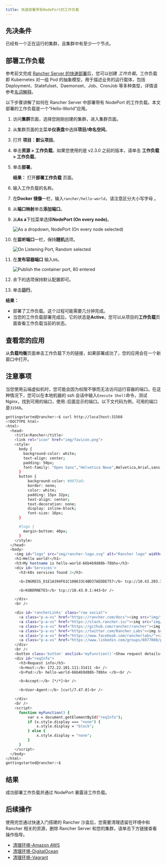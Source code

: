 ```yaml
---
title: 快速部署带有NodePort的工作负载
---
```


## 先决条件

已经有一个正在运行的集群，且集群中有至少一个节点。

## 部署工作负载

参考前文完成 [Rancher Server 的快速部署](/docs/quick-start-guide/deployment/_index)后，您可以创建 _工作负载_。工作负载即 Kubernetes 对一组 Pod 的抽象模型，用于描述业务的运行载体，包括 Deployment、Statefulset、Daemonset、Job、CronJob 等多种类型，详情请参考[名词解释](/docs/overview/glossary/_index)。

以下步骤讲解了如何在 Rancher Server 中部署带有 NodePort 的工作负载。本文部署的工作负载是一个“Hello-World”应用。

1. 访问**集群**页面，选择您刚刚创建的集群，进入集群页面。

1. 从集群页面的主菜单**仪表盘**中选择**项目/命名空间**。

1. 打开 **项目：默认项目**。

1. 单击**资源 > 工作负载**。如果您使用的是 v2.3.0 之前的版本，请单击 **工作负载 > 工作负载**。

1. 单击**部署**。

   **结果：** 打开**部署工作负载** 页面。

1. 输入工作负载的名称。

1. 在**Docker 镜像**一栏，输入`rancher/hello-world`，请注意区分大小写字母 。

1. 从**端口映射**单击**添加端口**。

1. 从**As a**下拉菜单选择**NodePort (On every node)**。

   ![As a dropdown, NodePort (On every node selected)](/img/rancher/nodeport-dropdown.png)

1. 在**监听端口**一栏，保持**随机**选项。

   ![On Listening Port, Random selected](/img/rancher/listening-port-field.png)

1. 在**发布容器端口** 输入`80`。

   ![Publish the container port, 80 entered](/img/rancher/container-port-field.png)

1. 余下的选项保持默认配置即可。

1. 单击**运行**。

**结果：**

- 部署了工作负载。这个过程可能需要几分钟完成。
- 当您的工作负载部署完成后，它的状态是**Active**，您可以从项目的**工作负载**页面查看工作负载当前的状态。

## 查看您的应用

从**负载均衡**页面单击工作负载下方的链接，如果部署成功了，您的应用会在一个新窗口中打开。

## 注意事项

当您使用云端虚拟机时，您可能会因为权限不够而无法访问运行容器的端口。在这种情况下，您可以在本地机器的 ssh 会话中输入`Execute Shell`命令，测试 Nginx，找到可用的端口，使用`:`后面显示的端口。以下文代码为例，可用的端口是`31568`。

```sh
gettingstarted@rancher:~$ curl http://localhost:31568
<!DOCTYPE html>
<html>
  <head>
    <title>Rancher</title>
    <link rel="icon" href="img/favicon.png">
    <style>
      body {
        background-color: white;
        text-align: center;
        padding: 50px;
        font-family: "Open Sans","Helvetica Neue",Helvetica,Arial,sans-serif;
      }
      button {
          background-color: #0075a8;
          border: none;
          color: white;
          padding: 15px 32px;
          text-align: center;
          text-decoration: none;
          display: inline-block;
          font-size: 16px;
      }

      #logo {
        margin-bottom: 40px;
      }
    </style>
  </head>
  <body>
    <img id="logo" src="img/rancher-logo.svg" alt="Rancher logo" width=400 />
    <h1>Hello world!</h1>
    <h3>My hostname is hello-world-66b4b9d88b-78bhx</h3>
    <div id='Services'>
      <h3>k8s services found 2</h3>

      <b>INGRESS_D1E1A394F61C108633C4BD37AEDDE757</b> tcp://10.43.203.31:80<br />

      <b>KUBERNETES</b> tcp://10.43.0.1:443<br />

    </div>
    <br />

    <div id='rancherLinks' class="row social">
      <a class="p-a-xs" href="https://rancher.com/docs"><img src="img/favicon.png" alt="Docs" height="25" width="25"></a>
      <a class="p-a-xs" href="https://slack.rancher.io/"><img src="img/icon-slack.svg" alt="slack" height="25" width="25"></a>
      <a class="p-a-xs" href="https://github.com/rancher/rancher"><img src="img/icon-github.svg" alt="github" height="25" width="25"></a>
      <a class="p-a-xs" href="https://twitter.com/Rancher_Labs"><img src="img/icon-twitter.svg" alt="twitter" height="25" width="25"></a>
      <a class="p-a-xs" href="https://www.facebook.com/rancherlabs/"><img src="img/icon-facebook.svg" alt="facebook" height="25" width="25"></a>
      <a class="p-a-xs" href="https://www.linkedin.com/groups/6977008/profile"><img src="img/icon-linkedin.svg" height="25" alt="linkedin" width="25"></a>
    </div>
    <br />
    <button class='button' onclick='myFunction()'>Show request details</button>
    <div id="reqInfo">
      <h3>Request info</h3>
      <b>Host:</b> 172.22.101.111:31411 <br />
      <b>Pod:</b> hello-world-66b4b9d88b-78bhx </b><br />

      <b>Accept:</b> [*/*]<br />

      <b>User-Agent:</b> [curl/7.47.0]<br />

    </div>
    <br />
    <script>
      function myFunction() {
          var x = document.getElementById("reqInfo");
          if (x.style.display === "none") {
              x.style.display = "block";
          } else {
              x.style.display = "none";
          }
      }
    </script>
  </body>
</html>
gettingstarted@rancher:~$

```

## 结果

成功部署工作负载并通过 NodePort 暴露该工作负载。

## 后续操作

使用完您通过快速入门搭建的 Rancher 沙盒后，您需要清理遗留在环境中和 Rancher 相关的资源，删除 Rancher Server 和您的集群，请单击下方链接查看操作指导。

- [清理环境-Amazon AWS](/docs/quick-start-guide/deployment/amazon-aws-qs/_index)
- [清理环境-DigitalOcean](/docs/quick-start-guide/deployment/digital-ocean-qs/_index)
- [清理环境-Vagrant](/docs/quick-start-guide/deployment/quickstart-vagrant/_index)

